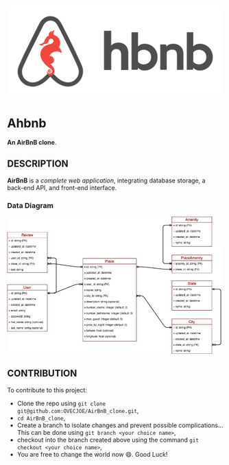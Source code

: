 ![AirBnB](assets/hbnb_logo.png)
---
# Ahbnb

**An AirBnB clone**.

## DESCRIPTION

**AirBnB** is a *complete web application*, integrating database storage, a back-end API, and front-end interface.

### Data Diagram

![data_diagram](assets/data_diagram.jpg)

## CONTRIBUTION

To contribute to this project:

- Clone the repo using `git clone git@github.com:OVECJOE/AirBnB_clone.git`,
- `cd AirBnB_clone`,
- Create a branch to isolate changes and prevent possible complications... This can be done using `git branch <your choice name>`,
- checkout into the branch created above using the command `git checkout <your choice name>`,
- You are free to change the world now :smile:. Good Luck!
